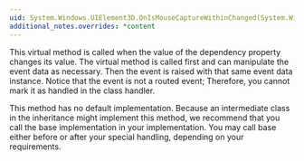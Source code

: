 ```yaml
---
uid: System.Windows.UIElement3D.OnIsMouseCaptureWithinChanged(System.Windows.DependencyPropertyChangedEventArgs)
additional_notes.overrides: *content
---
```


<p>This virtual method is called when the value of the <xref href="System.Windows.UIElement3D.IsMouseCaptureWithin"></xref>dependency property changes its value. The virtual method is called first and can manipulate the event data as necessary. Then the <xref href="System.Windows.UIElement3D.IsMouseCaptureWithinChanged"></xref> event is raised with that same event data instance. Notice that the event is not a routed event; Therefore,  you cannot mark it as handled in the class handler.  
  
 This method has no default implementation. Because an intermediate class in the inheritance might implement this method, we recommend that you call the base implementation in your implementation. You may call base either before or after your special handling, depending on your requirements.</p>


